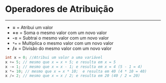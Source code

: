# Operadores de Atribuição
---

- **=** = Atribui um valor
- **+=** = Soma o mesmo valor com um novo valor
- **-=** = Subtrai o mesmo valor com um novo valor
- `*=` = Multiplica o mesmo valor com um novo valor
- **/=** = Divisão do mesmo valor com um novo valor

```csharp
int x = 0; //Atribui um valor a uma variável
x += 5; // mesmo que x = x + 5; e resulta em x = 5
x -= 1; // mesmo que x = x - 1; e resulta em x = 4 (5 - 1 = 4)
x *= 10; // mesmo que x = x * 10;  e resulta em 40 (4 * 10 = 40)
x /= 2; // mesmo que x = x / 2; e resulta em 20 (40 / 2 = 20)
```